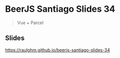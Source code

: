 # BeerJS Santiago Slides 34

> Vue + Parcel

## Slides
https://raulghm.github.io/beerjs-santiago-slides-34

